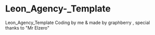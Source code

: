 # Leon_Agency-_Template
Leon_Agency_Template Coding by me &amp; made by graphberry , special thanks to "Mr Elzero" 
